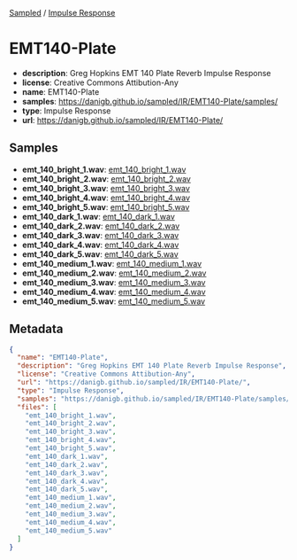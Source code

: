 
[Sampled](https://danigb.github.io/sampled) /
[Impulse Response](/IR)

# EMT140-Plate

- __description__: Greg Hopkins EMT 140 Plate Reverb Impulse Response
- __license__: Creative Commons Attibution-Any
- __name__: EMT140-Plate
- __samples__: https://danigb.github.io/sampled/IR/EMT140-Plate/samples/
- __type__: Impulse Response
- __url__: https://danigb.github.io/sampled/IR/EMT140-Plate/

## Samples

- __emt_140_bright_1.wav__: [emt_140_bright_1.wav](https://danigb.github.io/sampled/IR/EMT140-Plate/samples/emt_140_bright_1.wav)
- __emt_140_bright_2.wav__: [emt_140_bright_2.wav](https://danigb.github.io/sampled/IR/EMT140-Plate/samples/emt_140_bright_2.wav)
- __emt_140_bright_3.wav__: [emt_140_bright_3.wav](https://danigb.github.io/sampled/IR/EMT140-Plate/samples/emt_140_bright_3.wav)
- __emt_140_bright_4.wav__: [emt_140_bright_4.wav](https://danigb.github.io/sampled/IR/EMT140-Plate/samples/emt_140_bright_4.wav)
- __emt_140_bright_5.wav__: [emt_140_bright_5.wav](https://danigb.github.io/sampled/IR/EMT140-Plate/samples/emt_140_bright_5.wav)
- __emt_140_dark_1.wav__: [emt_140_dark_1.wav](https://danigb.github.io/sampled/IR/EMT140-Plate/samples/emt_140_dark_1.wav)
- __emt_140_dark_2.wav__: [emt_140_dark_2.wav](https://danigb.github.io/sampled/IR/EMT140-Plate/samples/emt_140_dark_2.wav)
- __emt_140_dark_3.wav__: [emt_140_dark_3.wav](https://danigb.github.io/sampled/IR/EMT140-Plate/samples/emt_140_dark_3.wav)
- __emt_140_dark_4.wav__: [emt_140_dark_4.wav](https://danigb.github.io/sampled/IR/EMT140-Plate/samples/emt_140_dark_4.wav)
- __emt_140_dark_5.wav__: [emt_140_dark_5.wav](https://danigb.github.io/sampled/IR/EMT140-Plate/samples/emt_140_dark_5.wav)
- __emt_140_medium_1.wav__: [emt_140_medium_1.wav](https://danigb.github.io/sampled/IR/EMT140-Plate/samples/emt_140_medium_1.wav)
- __emt_140_medium_2.wav__: [emt_140_medium_2.wav](https://danigb.github.io/sampled/IR/EMT140-Plate/samples/emt_140_medium_2.wav)
- __emt_140_medium_3.wav__: [emt_140_medium_3.wav](https://danigb.github.io/sampled/IR/EMT140-Plate/samples/emt_140_medium_3.wav)
- __emt_140_medium_4.wav__: [emt_140_medium_4.wav](https://danigb.github.io/sampled/IR/EMT140-Plate/samples/emt_140_medium_4.wav)
- __emt_140_medium_5.wav__: [emt_140_medium_5.wav](https://danigb.github.io/sampled/IR/EMT140-Plate/samples/emt_140_medium_5.wav)

## Metadata

```json
{
  "name": "EMT140-Plate",
  "description": "Greg Hopkins EMT 140 Plate Reverb Impulse Response",
  "license": "Creative Commons Attibution-Any",
  "url": "https://danigb.github.io/sampled/IR/EMT140-Plate/",
  "type": "Impulse Response",
  "samples": "https://danigb.github.io/sampled/IR/EMT140-Plate/samples/",
  "files": [
    "emt_140_bright_1.wav",
    "emt_140_bright_2.wav",
    "emt_140_bright_3.wav",
    "emt_140_bright_4.wav",
    "emt_140_bright_5.wav",
    "emt_140_dark_1.wav",
    "emt_140_dark_2.wav",
    "emt_140_dark_3.wav",
    "emt_140_dark_4.wav",
    "emt_140_dark_5.wav",
    "emt_140_medium_1.wav",
    "emt_140_medium_2.wav",
    "emt_140_medium_3.wav",
    "emt_140_medium_4.wav",
    "emt_140_medium_5.wav"
  ]
}
```

